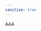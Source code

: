 ```yaml
---
sanitize: true
---
```

AAA<script> <img <script> src=x onerror=alert(1) />BBB

AAA<sometag> <img <sometag> src=x onerror=alert(1)BBB

<a>a2<a2t>a2</a> b <c>c</c> d
# ![text](URL)